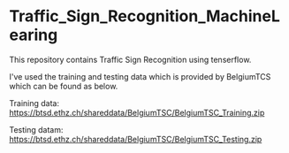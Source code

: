 # Traffic_Sign_Recognition_MachineLearing
This repository contains Traffic Sign Recognition using tenserflow.

I've used the training and testing data which is provided by BelgiumTCS which can be found as below.

Training data:
https://btsd.ethz.ch/shareddata/BelgiumTSC/BelgiumTSC_Training.zip

Testing datam:
https://btsd.ethz.ch/shareddata/BelgiumTSC/BelgiumTSC_Testing.zip
